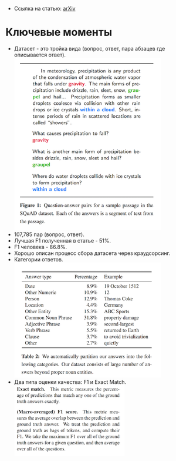 - Ссылка на статью: [arXiv](https://arxiv.org/abs/1606.05250)

# Ключевые моменты

- Датасет - это тройка вида (вопрос, ответ, пара абзацев где описывается ответ).
![Тройка](squad-descr.png)
- 107,785 пар (вопрос, ответ).
- Лучшая F1 полученная в статье - 51%.
- F1 человека - 86.8%.
- Хорошо описан процесс сбора датасета через краудсорсинг.
- Категории ответов.
![Категории ответов](squad-category.png)
- Два типа оценки качества: F1 и Exact Match.
![Два типа оценки качества F1 и Exact Match](squad-measure.png)
